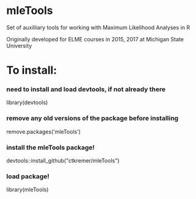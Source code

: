 # mleTools
Set of auxilliary tools for working with Maximum Likelihood Analyses in R

Originally developed for ELME courses in 2015, 2017 at Michigan State University

# To install:

### need to install and load devtools, if not already there
library(devtools)

### remove any old versions of the package before installing
remove.packages('mleTools')

### install the mleTools package!
devtools::install_github("ctkremer/mleTools")

### load package!
library(mleTools)
